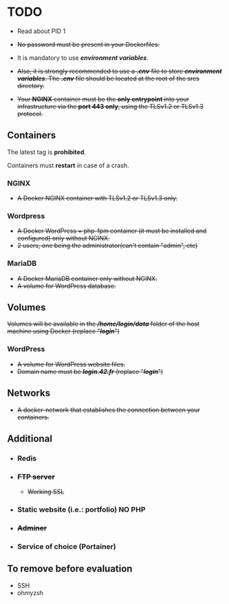 # TODO

- Read about PID 1

- ~~No password must be present in your Dockerfiles.~~
- It is mandatory to use ***environment variables***.
- ~~Also, it is strongly recommended to use a ***.env*** file to store
***environment variables***. The ***.env*** file should be located at the root
of the srcs directory.~~
- ~~Your **NGINX** container must be the **only entrypoint** into your
infrastructure via the **port 443 only**, using the TLSv1.2 or TLSv1.3
protocol.~~

## Containers

The latest tag is **prohibited**.

Containers must **restart** in case of a crash.

### NGINX

- ~~A Docker NGINX container with TLSv1.2 or TLSv1.3 only.~~

### Wordpress

- ~~A Docker WordPress + php-fpm container (it must be installed and configured) only without NGINX.~~
- ~~2 users, one being the administrator(can't contain "admin", etc)~~

### MariaDB

- ~~A Docker MariaDB container only without NGINX.~~
- ~~A volume for WordPress database.~~

## Volumes

~~Volumes will be available in the ***/home/login/data*** folder of the host machine using Docker (replace "***login***")~~

### WordPress

- ~~A volume for WordPress website files.~~
- ~~Domain name must be ***login.42.fr*** (replace "***login***")~~

## Networks

- ~~A docker-network that establishes the connection between your containers.~~

## Additional

- ### Redis

- ### ~~FTP server~~
  - ~~Working SSL~~

- ### Static website (i.e.: portfolio) **NO PHP**

- ### ~~Adminer~~

- ### Service of choice (Portainer)

## To remove before evaluation

- SSH
- ohmyzsh
